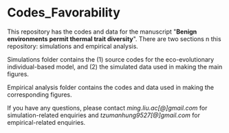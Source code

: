 # Codes_Favorability

This repository has the codes and data for the manuscript "__Benign environments permit thermal trait diversity__".  There are two sections n this repository: simulations and empirical analysis. 

Simulations folder contains the (1) source codes for the eco-evolutionary individual-based model, and (2) the simulated data used in making the main figures.

Empirical analysis folder contains the codes and data used in making the corresponding figures.

If you have any questions, please contact *ming.liu.ac[@]gmail.com* for simulation-related enquiries and *tzumanhung9527[@]gmail.com* for empirical-related enquiries.
